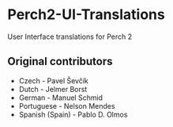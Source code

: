 Perch2-UI-Translations
======================

User Interface translations for Perch 2

Original contributors
---------------------

* Czech - Pavel Ševčík
* Dutch - Jelmer Borst
* German - Manuel Schmid
* Portuguese - Nelson Mendes
* Spanish (Spain) - Pablo D. Olmos

